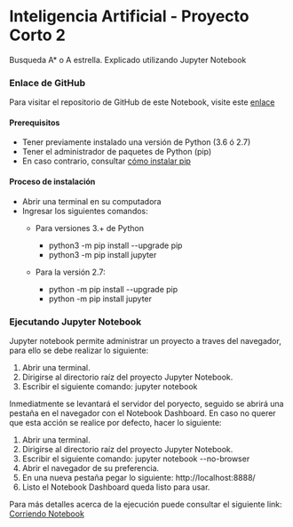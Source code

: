 # Inteligencia Artificial - Proyecto Corto 2
Busqueda A* o A estrella. Explicado utilizando Jupyter Notebook

### Enlace de GitHub
Para visitar el repositorio de GitHub de este Notebook, visite este [enlace](https://github.com/anthonylle/IA-PC2)

#### Prerequisitos
  - Tener previamente instalado una versión de Python (3.6 ó 2.7)
  - Tener el administrador de paquetes de Python (pip)
  - En caso contrario, consultar [cómo instalar pip](https://recursospython.com/guias-y-manuales/instalacion-y-utilizacion-de-pip-en-windows-linux-y-os-x/)
#### Proceso de instalación

  - Abrir una terminal en su computadora
  - Ingresar los siguientes comandos:
    - Para versiones 3.+ de Python
      - python3 -m pip install --upgrade pip
      - python3 -m pip install jupyter
    
    - Para la versión 2.7:
      - python -m pip install --upgrade pip
      - python -m pip install jupyter

 ### Ejecutando Jupyter Notebook
 Jupyter notebook permite administrar un proyecto a traves del navegador, para ello se debe realizar lo siguiente:
 1. Abrir una terminal.
 2. Dirigirse al directorio raíz del proyecto Jupyter Notebook.
 3. Escribir el siguiente comando: jupyter notebook
 
 Inmediatmente se levantará el servidor del poryecto, seguido se abrirá una pestaña en el navegador con el Notebook Dashboard.
 En caso no querer que esta acción se realice por defecto, hacer lo siguiente:
 
 1. Abrir una terminal.
 2. Dirigirse al directorio raíz del proyecto Jupyter Notebook.
 3. Escribir el siguiente comando: jupyter notebook --no-browser
 4. Abrir el navegador de su preferencia.
 5. En una nueva pestaña pegar lo siguiente: http://localhost:8888/
 6. Listo el Notebook Dashboard queda listo para usar.
 
 Para más detalles acerca de la ejecución puede consultar el siguiente link: [Corriendo Notebook](https://jupyter.readthedocs.io/en/latest/running.html#running)
